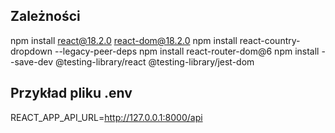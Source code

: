 ## Zależności

npm install react@18.2.0 react-dom@18.2.0
npm install react-country-dropdown --legacy-peer-deps
npm install react-router-dom@6
npm install --save-dev @testing-library/react @testing-library/jest-dom


## Przykład pliku .env

REACT_APP_API_URL=http://127.0.0.1:8000/api